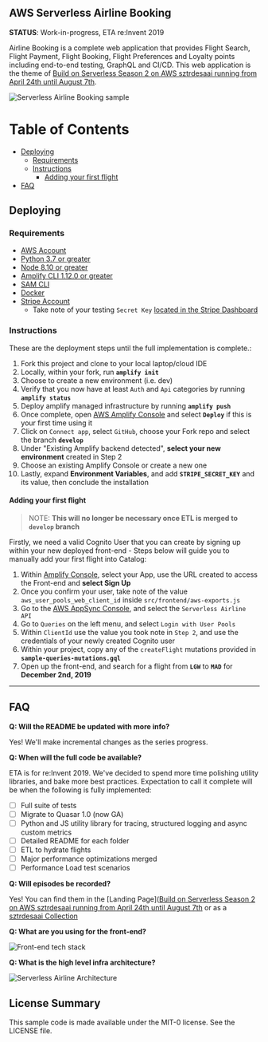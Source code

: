 ## AWS Serverless Airline Booking

**STATUS**: Work-in-progress, ETA re:Invent 2019

Airline Booking is a complete web application that provides Flight Search, Flight Payment, Flight Booking, Flight Preferences and Loyalty points including end-to-end testing, GraphQL and CI/CD. This web application is the theme of [Build on Serverless Season 2 on AWS sztrdesaai running from April 24th until August 7th](https://pages.awscloud.com/GLOBAL-devstrategy-OE-BuildOnServerless-2019-reg-event.html).

![Serverless Airline Booking sample](./media/prototype-web.png)

Table of Contents
=================

* [Deploying](#Deploying)
    - [Requirements](#Requirements)
    - [Instructions](#Instructions)
        + [Adding your first flight](#Adding-your-first-flight)
* [FAQ](#FAQ)

## Deploying

### Requirements

* [AWS Account](https://aws.amazon.com/account/)
* [Python 3.7 or greater](https://realpython.com/installing-python/)
* [Node 8.10 or greater](https://nodejs.org/en/download/)
* [Amplify CLI 1.12.0 or greater](https://aws-amplify.github.io/docs/cli-toolchain/quickstart#quickstart)
* [SAM CLI](https://docs.aws.amazon.com/serverless-application-model/latest/developerguide/serverless-sam-cli-install.html)
* [Docker](https://docs.docker.com/install/)
* [Stripe Account](https://dashboard.stripe.com/register)
    - Take note of your testing `Secret Key` [located in the Stripe Dashboard](https://support.stripe.com/questions/locate-api-keys)

### Instructions

These are the deployment steps until the full implementation is complete.:

1) Fork this project and clone to your local laptop/cloud IDE
2) Locally, within your fork, run **`amplify init`**
3) Choose to create a new environment (i.e. dev)
4) Verify that you now have at least `Auth` and `Api` categories by running **`amplify status`**
5) Deploy amplify managed infrastructure by running **`amplify push`**
6) Once complete, open [AWS Amplify Console](https://eu-west-1.console.aws.amazon.com/amplify/home) and select **`Deploy`** if this is your first time using it
7) Click on `Connect app`, select `GitHub`, choose your Fork repo and select the branch **`develop`**
8) Under "Existing Amplify backend detected", **select your new environment** created in Step 2
9) Choose an existing Amplify Console or create a new one
10) Lastly, expand **Environment Variables**, and add **`STRIPE_SECRET_KEY`** and its value, then conclude the installation

#### Adding your first flight

> NOTE: **This will no longer be necessary once ETL is merged to `develop` branch**

Firstly, we need a valid Cognito User that you can create by signing up within your new deployed front-end - Steps below will guide you to manually add your first flight into Catalog:

1. Within [Amplify Console](https://eu-west-1.console.aws.amazon.com/amplify/home), select your App, use the URL created to access the Front-end and **select Sign Up**
2. Once you confirm your user, take note of the value `aws_user_pools_web_client_id` inside `src/frontend/aws-exports.js`
3. Go to the [AWS AppSync Console](https://eu-west-1.console.aws.amazon.com/appsync/home), and select the `Serverless Airline API`
4. Go to `Queries` on the left menu, and select `Login with User Pools`
5. Within `ClientId` use the value you took note in `Step 2`, and use the credentials of your newly created Cognito user
6. Within your project, copy any of the `createFlight` mutations provided in **`sample-queries-mutations.gql`**
7. Open up the front-end, and search for a flight from **`LGW`** to **`MAD`** for **December 2nd, 2019**

---

## FAQ

**Q: Will the README be updated with more info?**

Yes! We'll make incremental changes as the series progress.

**Q: When will the full code be available?**

ETA is for re:Invent 2019. We've decided to spend more time polishing utility libraries, and bake more best practices. Expectation to call it complete will be when the following is fully implemented:

* [ ] Full suite of tests
* [ ] Migrate to Quasar 1.0 (now GA)
* [ ] Python and JS utility library for tracing, structured logging and async custom metrics
* [ ] Detailed README for each folder
* [ ] ETL to hydrate flights
* [ ] Major performance optimizations merged
* [ ] Performance Load test scenarios

**Q: Will episodes be recorded?**

Yes! You can find them in the [Landing Page]([Build on Serverless Season 2 on AWS sztrdesaai running from April 24th until August 7th](https://pages.awscloud.com/GLOBAL-devstrategy-OE-BuildOnServerless-2019-reg-event.html) or as a [sztrdesaai Collection](https://www.sztrdesaai.tv/collections/2s5GEfNTuRXCeg)

**Q: What are you using for the front-end?**

![Front-end tech stack](./media/prototype-frontend.png)

**Q: What is the high level infra architecture?**

![Serverless Airline Architecture](./media/prototype-architecture.png)

## License Summary

This sample code is made available under the MIT-0 license. See the LICENSE file.
